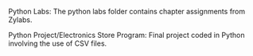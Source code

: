 Python Labs:
  The python labs folder contains chapter assignments from Zylabs.
  
Python Project/Electronics Store Program:
  Final project coded in Python involving the use of CSV files. 
